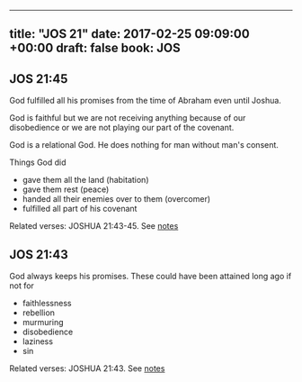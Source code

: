 
---
title: "JOS 21"
date: 2017-02-25 09:09:00 +00:00
draft: false
book: JOS
---

## JOS 21:45

God fulfilled all his promises from the time of Abraham even until Joshua. 

God is faithful but we are not receiving anything because of our disobedience or we are not playing our part of the covenant.

God is a relational God. He does nothing for man without man's consent.

Things God did
- gave them all the land (habitation)
- gave them rest (peace)
- handed all their enemies over to them (overcomer)
- fulfilled all part of his covenant

Related verses: JOSHUA 21:43-45. See [notes](https://my.bible.com/notes/2578303603253699375)


## JOS 21:43

God always keeps his promises. These could have been attained long ago if not for

- faithlessness
- rebellion
- murmuring 
- disobedience 
- laziness
- sin

Related verses: JOSHUA 21:43. See [notes](https://my.bible.com/notes/2578298548991550246)

